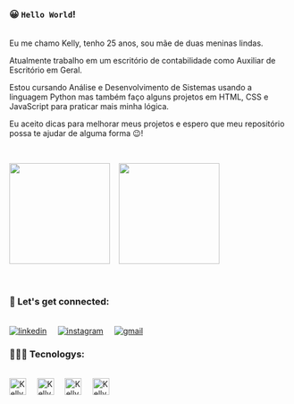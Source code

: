 ### 😀 `Hello World`!

</br>Eu me chamo Kelly, tenho 25 anos, sou mãe de duas meninas lindas.

Atualmente trabalho em um escritório de contabilidade como Auxiliar de Escritório em Geral.

Estou cursando Análise e Desenvolvimento de Sistemas usando a linguagem Python mas também faço alguns projetos em HTML, CSS e JavaScript para praticar mais minha lógica.

Eu aceito dicas para melhorar meus projetos e espero que meu repositório possa te ajudar de alguma forma 😉!

</br><div>

  <img height="180em" src="https://github-readme-stats.vercel.app/api?username=KellyErnesto&show_icons=true&theme=tokyonight"/>&nbsp;&nbsp;&nbsp;
  <img height="180em" src="https://github-readme-stats.vercel.app/api/top-langs/?username=KellyErnesto&layout=compact&theme=tokyonight"/>

</div></br>

### 💞 Let's get connected:

</br>[![linkedin](https://img.shields.io/badge/LinkedIn-0077B5?style=for-the-badge&logo=linkedin&logoColor=white)](https://www.linkedin.com/in/kelly-ernesto-892004215/) &nbsp;&nbsp;&nbsp;
[![instagram](https://img.shields.io/badge/Instagram-E4405F?style=for-the-badge&logo=instagram&logoColor=white)](https://www.instagram.com/kellyernestoo/)
&nbsp;&nbsp;&nbsp;
[![gmail](https://img.shields.io/badge/Gmail-D14836?style=for-the-badge&logo=gmail&logoColor=white)](kellyernesto351@gmail.com)</br>

### 👩🏽‍💻 Tecnologys:

</br>
<div>

  <img align="center" alt="Kelly_Python" height="30" widht="40" src="https://cdn-icons-png.flaticon.com/128/1822/1822899.png"/>
  &nbsp;&nbsp;&nbsp;
  <img align="center" alt="Kelly_HTML" height="30" widht="40" src="https://cdn-icons-png.flaticon.com/128/1051/1051277.png"/>
  &nbsp;&nbsp;&nbsp;
  <img align="center" alt="Kelly_CSS" height="30" widht="40" src="https://cdn-icons-png.flaticon.com/128/732/732190.png"/>
  &nbsp;&nbsp;&nbsp;
  <img align="center" alt="Kelly_js" height="30" widht="40" src="https://cdn-icons-png.flaticon.com/128/5968/5968292.png"/>
  
</div></br>
